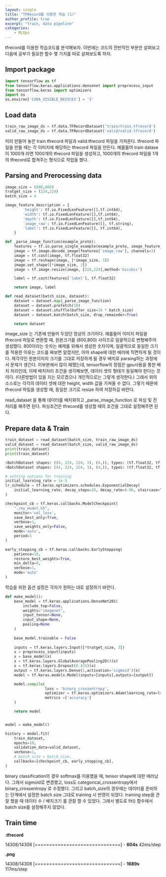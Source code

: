 ```yaml
---
layout: single
title: "TFRecord를 이용한 학습 (1)"
author_profile: true
excerpt: "train, data pipeline"
categories:
    - MLOps
---
```


tfrecord를 이용한 학습코드를 분석해보자.  이번에는 코드의 전반적인 부분만 살펴보고 다음에 공부가 필요한 함수 몇 가지를 따로 살펴보도록 하자. 

## Import package

```python
import tensorflow as tf
from tensorflow.keras.applications.densenet import preprocess_input
from tensorflow.keras import optimizers
import os
os.environ['CUDA_VISIBLE_DEVICES'] = '3'
```



## Load data

```python
train_raw_image_ds = tf.data.TFRecordDataset('train/train.tfrecord')
valid_raw_image_ds = tf.data.TFRecordDataset('valid/valid.tfrecord')
```

미리 만들어 놓은 train.tfrecord  파일과 valid.tfrecord 파일을 가져온다. tfrecord 파일을 만들 때는 각 이미지에 해당하는 tfrecord 파일을 만든다. 예를들어 train datase이 1000개 라면 1000개의 tfrecord 파일을 생성하고, 1000개의 tfrecord 파일을 1개의 tfrecord로 합쳐주는 형식으로 작업을 했다.



## Parsing and Prerocessing data

```python
image_size = (800,800)
tratget_size = (224,224)
batch_size = 4

image_feature_description = {
        'height': tf.io.FixedLenFeature([],tf.int64),
        'width': tf.io.FixedLenFeature([],tf.int64),
        'depth': tf.io.FixedLenFeature([],tf.int64),
        'image_raw': tf.io.FixedLenFeature([], tf.string),
        'label': tf.io.FixedLenFeature([], tf.int64),
    }

def _parse_image_function(example_proto):
    features = tf.io.parse_single_example(example_proto, image_feature_description)
    image = tf.image.decode_image(features['image_raw'], channels=3)
    image = tf.cast(image, tf.float32)
    image = tf.reshape(image, [*image_size, 3])
    image.set_shape([*image_size, 3])
    image = tf.image.resize(image, [224,224],method='bicubic')

    label = tf.cast(features['label'], tf.float32)

    return image, label

def read_dataset(batch_size, dataset):
    dataset = dataset.map(_parse_image_function)
    dataset = dataset.prefetch(10)
    dataset = dataset.shuffle(buffer_size=10 * batch_size)
    dataset = dataset.batch(batch_size, drop_remainder=True)

    return dataset
```

image_size 는 기존에 만들어 두었던 영상의 크기이다.  예를들어 이미지 파일을 tfrecord 파일로 변환할 때, 원본크기를 (800,800) 사이즈로 일괄적으로 변형해주어 생성했다. 800이라는 숫자는 예제를 위해서 생성한 숫자이며, 일괄적으로 동일한 크기를 적용한 이유는 코드를 짜보면 알겠지만, 아마 shape에 대한 에러에 직면하게 될 것이다. 제각각인 원본이미지 크기를 그대로 저장하게 될 경우 배치로 parsing하는 과정에서 문제가 생긴다. 이부분에서 많이 헤맸는데,  tensorflow의 장점은 gpu사용을 통한 배치 처리인데, 이때 배치처리 조건을 생각해보면, 데이터 셋의 형태가 동일해야 한다는 것이다. (다른방법이 있을 지는 모르겠으나 개인적으로는 그렇게 생각한다.) 그래서 위의 소스로는 각각의 데이터 셋에 대한 height, width 값을 가져올 수 없다. 그렇기 때문에 tfrecord 파일을 생성할 때, 동일한 크기로 resize 하여 저장하길 바란다.

read_dataset 을 통해 데이터를 배치화하고 _parse_image_function 로 파싱 및 전처리를 해주면 된다. 파싱조건은 tfrecord를 생성할 때의 조건을 그대로 설정해주면 된다.



## Prepare data & Train

```python
train_dataset = read_dataset(batch_size, train_raw_image_ds)
valid_dataset = read_dataset(batch_size, valid_raw_image_ds)
print(train_dataset)
print(train_dataset)
```

```python
<BatchDataset shapes: ((4, 224, 224, 3), (4,)), types: (tf.float32, tf.float32)>
<BatchDataset shapes: ((4, 224, 224, 3), (4,)), types: (tf.float32, tf.float32)>
```



```python
# setting options for training
initial_learning_rate = 1e-5
lr_schedule = tf.keras.optimizers.schedules.ExponentialDecay(
    initial_learning_rate, decay_steps=20, decay_rate=0.96, staircase=True
)

checkpoint_cb = tf.keras.callbacks.ModelCheckpoint(
    "./my_model.h5",
    monitor='val_loss',
    save_best_only=True,
    verbose=1,
    save_weights_only=False,
    mode='auto',
    period=1
)

early_stopping_cb = tf.keras.callbacks.EarlyStopping(
    patience=10,
    restore_best_weights=True,
    min_delta=0,
    verbose=1,
    mode='auto'
)
```

학습을 위한 옵션 설정은 각자가 원하는 대로 설정하기 바란다.



```python
def make_model():
    base_model = tf.keras.applications.DenseNet201(
        include_top=False,
        weights="imagenet",
        input_tensor=None,
        input_shape=None,
        pooling=None
    )
    
    base_model.trainable = False
    
    inputs = tf.keras.layers.Input([*tratget_size, 3])
    x = preprocess_input(inputs)
    x = base_model(x)
    x = tf.keras.layers.GlobalAveragePooling2D()(x)
    x = tf.keras.layers.Dropout(0.425)(x)
    output = tf.keras.layers.Dense(1,activation='sigmoid')(x)
    model = tf.keras.models.Model(inputs=[inputs],outputs=[output])

    model.compile(
                  loss = 'binary_crossentropy',
                  optimizer = tf.keras.optimizers.Adam(learning_rate=lr_schedule),
                  metrics =['accuracy']
    )

    return model


model = make_model()

history = model.fit(
    train_dataset,
    epochs=10,
    validation_data=valid_dataset,
    verbose=1,
    # batch_size = batch_size,
    callbacks=[checkpoint_cb, early_stopping_cb],
)
```

binary classification의 경우 softmax를 이용했을 때, tensor shape에 대한 에러났다. 그래서 sigmoid로 변경했고,  loss도 categorical_crossentropy에서 binary_crossentropy 로 수정했다. 그리고 batch_size의 경우에는 데이터를 준비하는 단계에서 설정한 batch size 그대로 training 시 반영이 되었다. training step을 관찰 했을 때 데이터 수 / 배치크기 를 관찰 할 수 있었다. 그래서 별도로 fit() 함수에서 batch size를 설정해주지 않았다. 


## Train time

.**tfrecord**

14308/14308 [==============================] - **604s** 42ms/step 

**.png**

14308/14308 [==============================] - **1689s** 117ms/step
